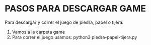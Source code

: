# PASOS PARA DESCARGAR GAME

Para descargar y correr el juego de piedra, papel o tijera:

1. Vamos a la carpeta game
2. Para correr el juego usamos: python3 piedra-papel-tijera.py

